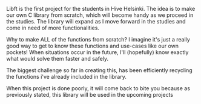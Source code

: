 Libft is the first project for the students in Hive Helsinki. The idea is to make our own C library from scratch, which will become handy as we proceed in the studies. The library will expand as I
move forward in the studies and come in need of more functionalities.

Why to make ALL of the functions from scratch? I imagine it's just a really good way to get to know these functions and use-cases like our own pockets! When situations occur in the future, 
I'll (hopefully) know exactly what would solve them faster and safely. 

The biggest challenge so far in creating this, has been 
efficiently recycling the functions i've already included
in the library. 

When this project is done poorly, it will come back to bite you
because as previously stated, this library will be used in
the upcoming projects